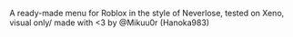 A ready-made menu for Roblox in the style of Neverlose, tested on Xeno, visual only/
made with <3 by @Mikuu0r (Hanoka983)
